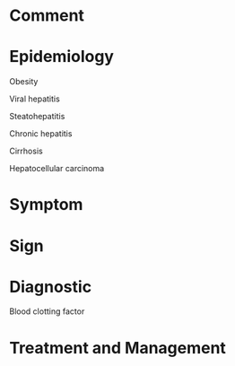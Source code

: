 # Comment

# Epidemiology

Obesity

Viral hepatitis

Steatohepatitis

Chronic hepatitis

Cirrhosis

Hepatocellular carcinoma

# Symptom

# Sign

# Diagnostic

Blood clotting factor

# Treatment and Management

